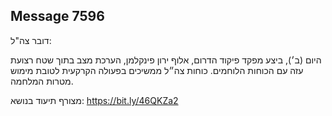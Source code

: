 ## Message 7596

דובר צה"ל:

היום (ב׳), ביצע מפקד פיקוד הדרום, אלוף ירון פינקלמן, הערכת מצב בתוך שטח רצועת עזה עם הכוחות הלוחמים. כוחות צה״ל ממשיכים בפעולה הקרקעית לטובת מימוש מטרות המלחמה. 

מצורף תיעוד בנושא: https://bit.ly/46QKZa2

